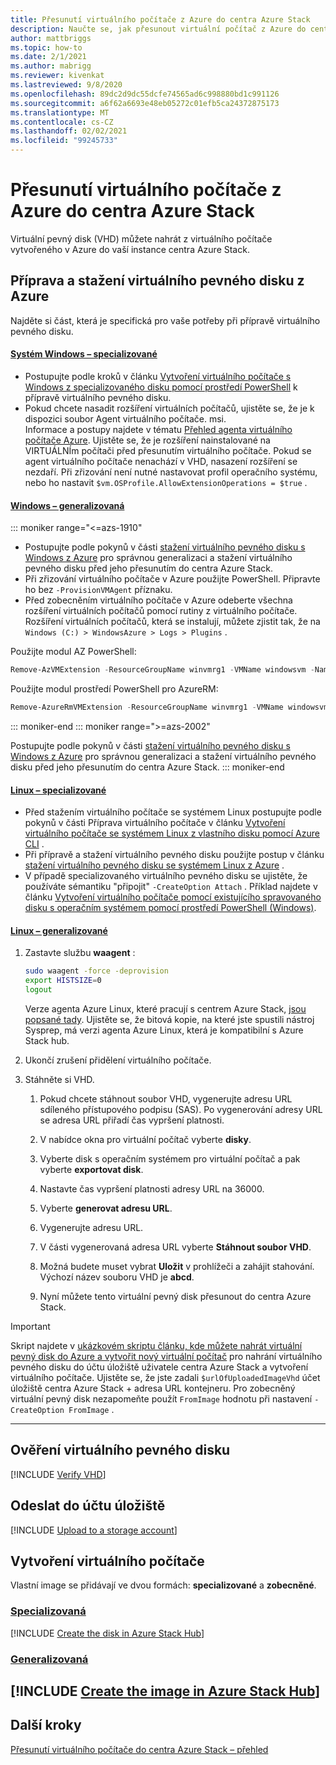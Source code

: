 ```yaml
---
title: Přesunutí virtuálního počítače z Azure do centra Azure Stack
description: Naučte se, jak přesunout virtuální počítač z Azure do centra Azure Stack do centra Azure Stack.
author: mattbriggs
ms.topic: how-to
ms.date: 2/1/2021
ms.author: mabrigg
ms.reviewer: kivenkat
ms.lastreviewed: 9/8/2020
ms.openlocfilehash: 89dc2d9dc55dcfe74565ad6c998880bd1c991126
ms.sourcegitcommit: a6f62a6693e48eb05272c01efb5ca24372875173
ms.translationtype: MT
ms.contentlocale: cs-CZ
ms.lasthandoff: 02/02/2021
ms.locfileid: "99245733"
---
```

# <a name="move-a-vm-from-azure-to-azure-stack-hub"></a>Přesunutí virtuálního počítače z Azure do centra Azure Stack

Virtuální pevný disk (VHD) můžete nahrát z virtuálního počítače vytvořeného v Azure do vaší instance centra Azure Stack.

## <a name="prepare-and-download-your-vhd-from-azure"></a>Příprava a stažení virtuálního pevného disku z Azure

Najděte si část, která je specifická pro vaše potřeby při přípravě virtuálního pevného disku.

#### <a name="windows---specialized"></a>[Systém Windows – specializované](#tab/win-spec)

- Postupujte podle kroků v článku [Vytvoření virtuálního počítače s Windows z specializovaného disku pomocí prostředí PowerShell](/azure/virtual-machines/windows/create-vm-specialized#prepare-the-vm) k přípravě virtuálního pevného disku.
- Pokud chcete nasadit rozšíření virtuálních počítačů, ujistěte se, že je k dispozici soubor Agent virtuálního počítače. msi.  
  Informace a postupy najdete v tématu [Přehled agenta virtuálního počítače Azure](/azure/virtual-machines/extensions/agent-windows). Ujistěte se, že je rozšíření nainstalované na VIRTUÁLNÍm počítači před přesunutím virtuálního počítače. Pokud se agent virtuálního počítače nenachází v VHD, nasazení rozšíření se nezdaří. Při zřizování není nutné nastavovat profil operačního systému, nebo ho nastavit `$vm.OSProfile.AllowExtensionOperations = $true` .

#### <a name="windows---generalized"></a>[Windows – generalizovaná](#tab/win-gen)

::: moniker range="<=azs-1910"
- Postupujte podle pokynů v části [stažení virtuálního pevného disku s Windows z Azure](/azure/virtual-machines/windows/download-vhd) pro správnou generalizaci a stažení virtuálního pevného disku před jeho přesunutím do centra Azure Stack.
- Při zřizování virtuálního počítače v Azure použijte PowerShell. Připravte ho bez `-ProvisionVMAgent` příznaku.
- Před zobecněním virtuálního počítače v Azure odeberte všechna rozšíření virtuálních počítačů pomocí rutiny z virtuálního počítače. Rozšíření virtuálních počítačů, která se instalují, můžete zjistit tak, že na `Windows (C:) > WindowsAzure > Logs > Plugins` .

Použijte modul AZ PowerShell:

```powershell  
Remove-AzVMExtension -ResourceGroupName winvmrg1 -VMName windowsvm -Name "CustomScriptExtension"
```

Použijte modul prostředí PowerShell pro AzureRM:

```powershell  
Remove-AzureRmVMExtension -ResourceGroupName winvmrg1 -VMName windowsvm -Name "CustomScriptExtension"
```
::: moniker-end
::: moniker range=">=azs-2002"

Postupujte podle pokynů v části [stažení virtuálního pevného disku s Windows z Azure](/azure/virtual-machines/windows/download-vhd) pro správnou generalizaci a stažení virtuálního pevného disku před jeho přesunutím do centra Azure Stack.
::: moniker-end

#### <a name="linux---specialized"></a>[Linux – specializované](#tab/lin-spec)

- Před stažením virtuálního počítače se systémem Linux postupujte podle pokynů v části Příprava virtuálního počítače v článku [Vytvoření virtuálního počítače se systémem Linux z vlastního disku pomocí Azure CLI](/azure/virtual-machines/linux/upload-vhd#prepare-the-vm) .
- Při přípravě a stažení virtuálního pevného disku použijte postup v článku [stažení virtuálního pevného disku se systémem Linux z Azure](/azure//virtual-machines/windows/download-vhd) .
- V případě specializovaného virtuálního pevného disku se ujistěte, že používáte sémantiku "připojit" `-CreateOption Attach` . Příklad najdete v článku [Vytvoření virtuálního počítače pomocí existujícího spravovaného disku s operačním systémem pomocí prostředí PowerShell (Windows)](/azure/virtual-machines/scripts/virtual-machines-powershell-sample-create-vm-from-managed-os-disks).

#### <a name="linux---generalized"></a>[Linux – generalizované](#tab/lin-gen)

1. Zastavte službu **waagent** :

   ```bash
   sudo waagent -force -deprovision
   export HISTSIZE=0
   logout
   ```

   Verze agenta Azure Linux, které pracují s centrem Azure Stack, [jsou popsané tady](../operator/azure-stack-linux.md#azure-linux-agent). Ujistěte se, že bitová kopie, na které jste spustili nástroj Sysprep, má verzi agenta Azure Linux, která je kompatibilní s Azure Stack hub.

2. Ukončí zrušení přidělení virtuálního počítače.

3. Stáhněte si VHD.

   1. Pokud chcete stáhnout soubor VHD, vygenerujte adresu URL sdíleného přístupového podpisu (SAS). Po vygenerování adresy URL se adresa URL přiřadí čas vypršení platnosti.

   1. V nabídce okna pro virtuální počítač vyberte **disky**.

   1. Vyberte disk s operačním systémem pro virtuální počítač a pak vyberte **exportovat disk**.

   1. Nastavte čas vypršení platnosti adresy URL na 36000.

   1. Vyberte **generovat adresu URL**.

   1. Vygenerujte adresu URL.

   1. V části vygenerovaná adresa URL vyberte **Stáhnout soubor VHD**.

   1. Možná budete muset vybrat **Uložit** v prohlížeči a zahájit stahování. Výchozí název souboru VHD je **abcd**.

   1. Nyní můžete tento virtuální pevný disk přesunout do centra Azure Stack.

> [!IMPORTANT]  
> Skript najdete v [ukázkovém skriptu článku, kde můžete nahrát virtuální pevný disk do Azure a vytvořit nový virtuální počítač](/azure/virtual-machines/scripts/virtual-machines-windows-powershell-upload-generalized-script) pro nahrání virtuálního pevného disku do účtu úložiště uživatele centra Azure Stack a vytvoření virtuálního počítače. Ujistěte se, že jste zadali `$urlOfUploadedImageVhd` účet úložiště centra Azure Stack + adresa URL kontejneru. Pro zobecněný virtuální pevný disk nezapomeňte použít `FromImage` hodnotu při nastavení `-CreateOption FromImage` .

---

## <a name="verify-your-vhd"></a>Ověření virtuálního pevného disku

[!INCLUDE [Verify VHD](../includes/user-compute-verify-vhd.md)]

## <a name="upload-to-a-storage-account"></a>Odeslat do účtu úložiště

[!INCLUDE [Upload to a storage account](../includes/user-compute-upload-vhd.md)]

## <a name="create-the-vm"></a>Vytvoření virtuálního počítače

Vlastní image se přidávají ve dvou formách: **specializované** a **zobecněné**.

### <a name="specialized"></a>[Specializovaná](#tab/create-vm-spec)

[!INCLUDE [Create the disk in Azure Stack Hub](../includes/user-compute-create-disk.md)]

### <a name="generalized"></a>[Generalizovaná](#tab/create-vm-gen)

[!INCLUDE [Create the image in Azure Stack Hub](../includes/user-compute-create-image.md)]
---
## <a name="next-steps"></a>Další kroky

[Přesunutí virtuálního počítače do centra Azure Stack – přehled](vm-move-overview.md)
